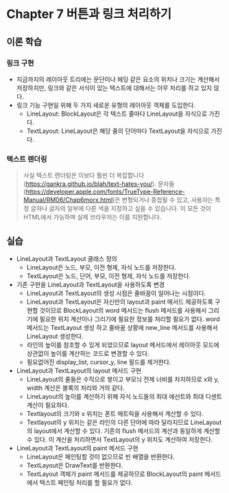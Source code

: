 # Chapter 7 버튼과 링크 처리하기

## 이론 학습

### 링크 구현

- 지금까지의 레이아웃 트리에는 문단이나 헤딩 같은 요소의 위치나 크기는 계산해서 저장하지만, 링크와 같은 서식이 있는 텍스트에 대해서는 아무 처리를 하고 있지 않다.
- 링크 기능 구현일 위해 두 가지 새로운 유형의 레이아웃 객체를 도입한다.
  - LineLayout: BlockLayout은 각 텍스트 줄마다 LineLayout을 자식으로 가진다.
  - TextLayout: LineLayout은 해당 줄의 단어마다 TextLayout을 자식으로 가진다.

### 텍스트 렌더링

> 사실 텍스트 렌더링은 이보다 훨씬 더 복잡합니다(https://gankra.github.io/blah/text-hates-you/). 문자들(https://developer.apple.com/fonts/TrueType-Reference-Manual/RM06/Chap6morx.html)은 변형되거나 중첩될 수 있고, 사용자는 특정 글자나 글자의 일부에 다른 색을 지정하고 싶을 수 있습니다. 이 모든 것이 HTML에서 가능하며 실제 브라우저는 이를 지원합니다.

## 실습

- LineLayout과 TextLayout 클래스 정의
  - LineLayout은 노드, 부모, 이전 형제, 자식 노드를 저장한다.
  - TextLayout은 노드, 단어, 부모, 이전 형제, 자식 노드를 저장한다.
- 기존 구현을 LineLayout과 TextLayout을 사용하도록 변경
  - LineLayout과 TextLayout의 생성 시점은 줄바꿈이 일어나는 시점이다.
  - LineLayout과 TextLayout은 자신만의 layout과 paint 메서드 제공하도록 구현할 것이므로 BlockLayout의 word 메서드는 flush 메서드를 사용해서 그리기에 필요한 위치 계산이나 그리기에 필요한 정보를 처리할 필요가 없다. word 메서드는 TextLayout 생성
  하고 줄바꿈 상황에 new_line 메서드를 사용해서 LineLayout 생성한다.
  - 라인의 높이를 참조할 수 있게 되었으므로 layout 메서드에서 레이아웃 모드에 상관없이 높이를 계산하는 코드로 변경할 수 있다.
  - 필요없어진 display_list, cursor_y, line 필드를 제거한다.
- LineLayout과 TextLayout의 layout 메서드 구현
  - LineLayout의 줄들은 수직으로 쌓이고 부모늬 전체 너비를 차지하므로 x와 y, width 계산은 블록의 처리와 거의 같다.
  - LineLayout의 높이를 계산하기 위해 자식 노드들의 최대 에선트와 최대 디센트 계산이 필요하다.
  - Textlayout의 크기와 x 위치는 폰트 매트릭을 사용해서 계산할 수 있다.
  - Textlayout의 y 위치는 같은 라인의 다른 단어에 따라 달라지므로 LineLayout의 layout에서 계산할 수 있다. 기존의 flush 메서드의 계산과 동일하게 계산할 수 있다. 이 계산을 처리하면서 TextLayout의 y 위치도 계산하여 저장한다.
- LineLayout과 TextLayout의 paint 메서드 구현
  - LineLayout은 페인팅할 것이 없으므로 빈 배열을 반환한다.
  - TextLayout은 DrawText를 반환한다.
  - TextLayout 객체가 paint 메서드를 제공하므로 BlockLayout의 paint 메서드에서 텍스트 페인팅 처리를 할 필요가 없다.
